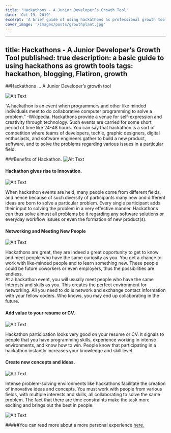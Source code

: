 ```yaml
---
title: 'Hackathons - A Junior Developer’s Growth Tool'
date: 'Oct 19, 2019'
excerpt: 'A brief guide of using hackathons as professional growth tools.'
cover_image: '/images/posts/growthplant.jpg'
---
```


---
title: Hackathons - A Junior Developer’s Growth Tool
published: true
description: a basic guide to using hackathons as growth tools 
tags: hackathon, blogging, Flatiron, growth 
---

##Hackathons … A Junior Developer’s growth tool

![Alt Text](https://thepracticaldev.s3.amazonaws.com/i/hujxt40apqh81vsoc7rt.jpg)

“A hackathon is an event when programmers and other like minded individuals meet to do collaborative computer programming to solve a problem.” -Wikipedia. Hackathons provide a venue for self-expression and creativity through technology. Such events are carried for some short period of time like 24-48 hours. You can say that hackathon is a sort of competition where teams of developers, techie, graphic designers, digital enthusiasts, and software engineers gather to build a new product, software, and to solve the problems regarding various issues in a particular field.


###Benefits of Hackathon.
![Alt Text](https://thepracticaldev.s3.amazonaws.com/i/p3qlwt2lkfxwmhgot2wq.jpg)


#### Hackathon gives rise to Innovation.
![Alt Text](https://thepracticaldev.s3.amazonaws.com/i/9k6jtlwpb8refxvl2ghr.jpg)

When hackathon events are held, many people come from different fields, and hence because of such diversity of participants many new and different ideas are born to solve a particular problem. Every single participant adds their input to solving the problem in a very effective manner. Hackathons can thus solve almost all problems be it regarding any software solutions or everyday workflow issues or even the formation of new product(s).



#### Networking and Meeting New People
![Alt Text](https://thepracticaldev.s3.amazonaws.com/i/7jo4cmflwhn08pxj6zo3.jpg)

Hackathons are great, they are indeed a great opportunity to get to know and meet people who have the same curiosity as you. You get a chance to work with like-minded people and to learn something new. These people could be future coworkers or even employers, thus the possibilities are endless.  
At a hackathon event, you will usually meet people who have the same interests and skills as you. This creates the perfect environment for networking. All you need to do is network and exchange contact information with your fellow coders. Who knows, you may end up collaborating in the future. 

#### Add value to your resume or CV. 
![Alt Text](https://thepracticaldev.s3.amazonaws.com/i/nec6ilj70uu6m7wfrr37.jpg)


Hackathon participation looks very good on your resume or CV. It signals to people that you have programming skills, experience working in intense environments, and know how to win. People know that participating in a hackathon instantly increases your knowledge and skill level.

#### Create new concepts and ideas. 
![Alt Text](https://thepracticaldev.s3.amazonaws.com/i/goaiv933n2rvl6w3yhrh.jpg)

Intense problem-solving environments like hackathons facilitate the creation of innovative ideas and concepts. You must work with people from various fields, with multiple interests and skills, all collaborating to solve the same problem. The fact that there are time constraints make the task more exciting and brings out the best in people.



![Alt Text](https://thepracticaldev.s3.amazonaws.com/i/kqpa5k9kpnpf80mu080h.jpeg)

#####You can read more about a more personal experience [here.](https://medium.com/paratransit-pal/paratransit-pal-won-40-000-at-at-ts-atlanta-civic-coding-challenge-and-gave-it-all-to-charity-30bba157d92d)




 
